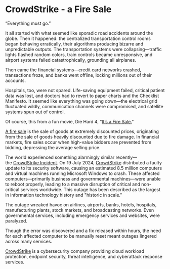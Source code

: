 # CrowdStrike - a Fire Sale

“Everything must go.”

It all started with what seemed like sporadic road accidents around the globe. Then it happened: the centralized transportation control rooms began behaving erratically, their algorithms producing bizarre and unpredictable outputs. The transportation systems were collapsing—traffic lights flashed random colors, train controls became unresponsive, and airport systems failed catastrophically, grounding all airplanes.

Then came the financial systems—credit card networks crashed, transactions froze, and banks went offline, locking millions out of their accounts.

Hospitals, too, were not spared. Life-saving equipment failed, critical patient data was lost, and doctors had to revert to paper charts and the Checklist Manifesto. It seemed like everything was going down—the electrical grid fluctuated wildly, communication channels were compromised, and satellite systems spun out of control.

Of course, this from a fun movie, Die Hard 4, “[It’s a Fire Sale.](https://diehard.fandom.com/wiki/Fire_Sale)”

[A fire sale](https://en.wikipedia.org/wiki/Fire_sale) is the sale of goods at extremely discounted prices, originating from the sale of goods heavily discounted due to fire damage. In financial markets, fire sales occur when high-value bidders are prevented from bidding, depressing the average selling price.

The world experienced something alarmingly similar recently—the [CrowdStrike Incident](https://en.wikipedia.org/wiki/2024_CrowdStrike_incident). On 19 July 2024, [CrowdStrike](https://en.wikipedia.org/wiki/CrowdStrike) distributed a faulty update to its security software, causing an estimated 8.5 million computers and virtual machines running Microsoft Windows to crash. These affected computers—primarily business and governmental machines—were unable to reboot properly, leading to a massive disruption of critical and non-critical services worldwide. This outage has been described as the largest in information technology history and "historic in scale."

The outage wreaked havoc on airlines, airports, banks, hotels, hospitals, manufacturing plants, stock markets, and broadcasting networks. Even governmental services, including emergency services and websites, were paralyzed.

Though the error was discovered and a fix released within hours, the need for each affected computer to be manually reset meant outages lingered across many services.

[CrowdStrike](https://www.crowdstrike.com/) is a cybersecurity company providing cloud workload protection, endpoint security, threat intelligence, and cyberattack response services.